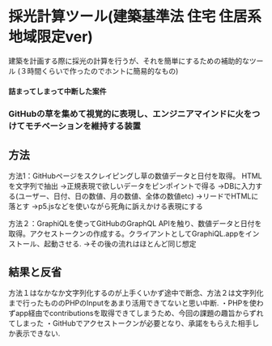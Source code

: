 # 採光計算ツール(建築基準法 住宅 住居系地域限定ver)
建築を計画する際に採光の計算を行うが、それを簡単にするための補助的なツール
(３時間くらいで作ったのでホントに簡易的なもの)

#### 詰まってしまって中断した案件
### GitHubの草を集めて視覚的に表現し、エンジニアマインドに火をつけてモチベーションを維持する装置

## 方法
方法1：GitHubページをスクレイピングし草の数値データと日付を取得。
HTMLを文字列で抽出 
→正規表現で欲しいデータをピンポイントで得る
→DBに入力する(ユーザー、日付、日の数値、月の数値、全体の数値etc)
→リードでHTMLに落とす
→p5.jsなどを使いながら死角に訴えかける表現にする

方法２：GraphiQLを使ってGitHubのGraphQL APIを触り、数値データと日付を取得。アクセストークンの作成する。クライアントとしてGraphiQL.appをインストール、起動させる.
→その後の流れはほとんど同じ想定

## 結果と反省
方法１はなかなか文字列化するのが上手くいかず途中で断念、方法２は文字列化まで行ったもののPHPのInputをあまり活用できてないと思い中断.
・PHPを使わずapp経由でcontributionsを取得できてしまうため、今回の課題の趣旨からずれてしまった
・GitHubでアクセストークンが必要となり、承諾をもらえた相手しか表示できない.